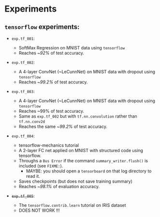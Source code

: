 
# Experiments

## `tensorflow` experiments:

* `exp.tf_001`:
  * SoftMax Regression on MNIST data using `tensorflow`
  * Reaches ~_92%_ of test accuracy.

* `exp.tf_002`:
  * A 4-layer ConvNet (~LeCunnNet) on MNIST data with dropout using `tensorflow`
  * Reaches ~_99.2%_ of test accuracy.

* `exp.tf_003`:
  * A 4-layer ConvNet (~LeCunnNet) on MNIST data with dropout using `tensorflow`
  * Reaches ~99% of test accuracy.
  * Same as `exp.tf_002` but with `tf.nn.convolution` rather than `tf.nn.conv2d`
  * Reaches the same ~_99.2%_ of test accuracy.

* `exp.tf_004`:
  * tensorflow-mechanics tutorial
  * A 2-layer FC net applied on MNIST with structured code using tensorflow.
  * Throughs a `Bus Error` if the command `summary_writer.flush()` is included (see `FIXME:`).
    * MAYBE: you should open a `tensorboard` on that log directory to read it.
  * Saves checkpoints (but does not save training summary)
  * Reaches ~_98.1%_ of evaluation accuracy.

* ~~`exp.tf_005`~~:
  * The `tensorflow.contrib.learn` tutorial on IRIS dataset
  * DOES NOT WORK !!!